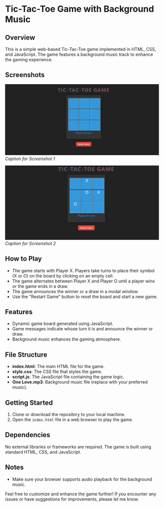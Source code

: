 # Tic-Tac-Toe Game with Background Music


## Overview

This is a simple web-based Tic-Tac-Toe game implemented in HTML, CSS, and JavaScript. The game features a background music track to enhance the gaming experience.
## Screenshots

![Game Screenshot 1](https://github.com/ab9106/tic-tac-toe-game-/blob/main/Screenshot%202023-11-15%20020830.png)
*Caption for Screenshot 1*

![Game Screenshot 2](https://github.com/ab9106/tic-tac-toe-game-/blob/main/Screenshot%202023-11-15%20020846.png)
*Caption for Screenshot 2*

## How to Play

- The game starts with Player X. Players take turns to place their symbol (X or O) on the board by clicking on an empty cell.
- The game alternates between Player X and Player O until a player wins or the game ends in a draw.
- The game announces the winner or a draw in a modal window.
- Use the "Restart Game" button to reset the board and start a new game.

## Features

- Dynamic game board generated using JavaScript.
- Game messages indicate whose turn it is and announce the winner or draw.
- Background music enhances the gaming atmosphere.

## File Structure

- **index.html**: The main HTML file for the game.
- **style.css**: The CSS file that styles the game.
- **script.js**: The JavaScript file containing the game logic.
- **One Love.mp3**: Background music file (replace with your preferred music).

## Getting Started

1. Clone or download the repository to your local machine.
2. Open the `index.html` file in a web browser to play the game.

## Dependencies

No external libraries or frameworks are required. The game is built using standard HTML, CSS, and JavaScript.



## Notes

- Make sure your browser supports audio playback for the background music.

Feel free to customize and enhance the game further! If you encounter any issues or have suggestions for improvements, please let me know.
